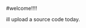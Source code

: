 
#welcome!!!!


ill upload a source code today.

<!---
Arj-jar/Arj-jar is a ✨ special ✨ repository because its `README.md` (this file) appears on your GitHub profile.
You can click the Preview link to take a look at your changes.
--->
